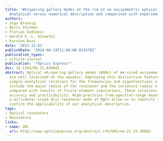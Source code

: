 ```yaml
---
title: 'Whispering gallery modes at the rim of an axisymmetric optical resonator:
  Analytical versus numerical description and comparison with experiment'
authors:
- Ingo Breunig
- Boris Sturman
- Florian Sedlmeir
- Harald G. L. Schwefel
- Karsten Buse
date: '2013-12-01'
publishDate: '2024-06-19T11:08:08.834578Z'
publication_types:
- article-journal
publication: '*Optics Express*'
doi: 10.1364/OE.21.030683
abstract: Optical whispering gallery modes (WGMs) of mm-sized axisymmetric resonators
  are well localized at the equator. Employing this distinctive feature, we obtain
  simple analytical relations for the frequencies and eigenfunctions of WGMs which
  include the major radius of the resonator and the curvature radius of the rim. Being
  compared with results of finite-element simulations, these relations show a high
  accuracy and practicability. High-precision free-spectral-range measurements with
  a millimeter-sized disc resonator made of MgF2 allow us to identify the WGMs and
  confirm the applicability of our analytical description.
tags:
- Optical resonators
- Resonators
links:
- name: URL
  url: http://www.opticsexpress.org/abstract.cfm?URI=oe-21-25-30683
---
```

